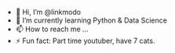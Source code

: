 - 👋 Hi, I’m @linkmodo
- 🌱 I’m currently learning Python & Data Science
- 📫 How to reach me ...
- ⚡ Fun fact: Part time youtuber, have 7 cats.

<!---
linkmodo/linkmodo is a ✨ special ✨ repository because its `README.md` (this file) appears on your GitHub profile.
You can click the Preview link to take a look at your changes.
--->
